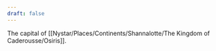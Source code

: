 ```yaml
---
draft: false
---
```

The capital of [[Nystar/Places/Continents/Shannalotte/The Kingdom of Caderousse/Osiris]]. 